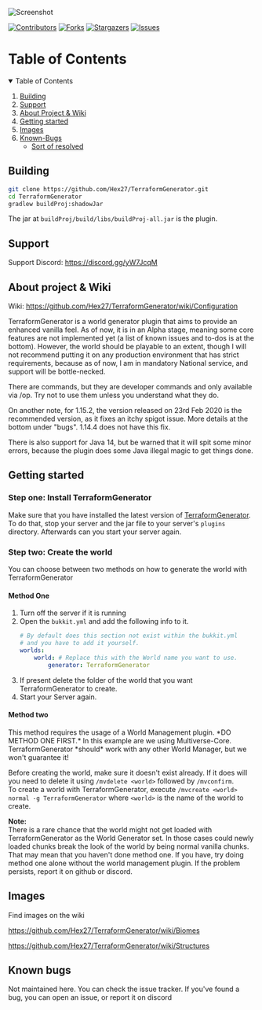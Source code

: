![Screenshot](https://imgur.com/R84KoN2.png)

[![Contributors][contributors-shield]][contributors-url]
[![Forks][forks-shield]][forks-url]
[![Stargazers][stars-shield]][stars-url]
[![Issues][issues-shield]][issues-url]


<!-- TABLE OF CONTENTS -->
# Table of Contents
<details open="open">
  <summary>Table of Contents</summary>
  <ol>
    <li><a href="#support">Building</a></li>
    <li><a href="#support">Support</a></li>
    <li><a href="#about">About Project & Wiki</a></li>
    <li><a href="#getting-started">Getting started</a></li>
    <li><a href="#images">Images</a></li>
    <li><a href="#known-bugs">Known-Bugs</a>
    <ul>
        <li><a href="#sort-of-resolved">Sort of resolved</a></li>
    </ul>
    </li>
  </ol>
</details>

<h2 name="support">Building</h2>

```bash
git clone https://github.com/Hex27/TerraformGenerator.git
cd TerraformGenerator
gradlew buildProj:shadowJar
```
The jar at `buildProj/build/libs/buildProj-all.jar` is the plugin.


<h2 name="support">Support</h2>

Support Discord: https://discord.gg/yW7JcqM

<h2 name="about">About project & Wiki</h2>

Wiki: https://github.com/Hex27/TerraformGenerator/wiki/Configuration

TerraformGenerator is a world generator plugin that aims to provide an enhanced vanilla feel. As of now, it is in an Alpha stage, meaning some core features are not implemented yet (a list of known issues and to-dos is at the bottom). However, the world should be playable to an extent, though I will not recommend putting it on any production environment that has strict requirements, because as of now, I am in mandatory National service, and support will be bottle-necked. 

There are commands, but they are developer commands and only available via /op. Try not to use them unless you understand what they do.

On another note, for 1.15.2, the version released on 23rd Feb 2020 is the recommended version, as it fixes an itchy spigot issue. More details at the bottom under "bugs". 1.14.4 does not have this fix.

There is also support for Java 14, but be warned that it will spit some minor errors, because the plugin does some Java illegal magic to get things done.

<h2 name="getting-started">Getting started</h2>

<h3>Step one: Install TerraformGenerator</h3>

Make sure that you have installed the latest version of [TerraformGenerator][spigot-tfg].  
To do that, stop your server and the jar file to your server's `plugins` directory. Afterwards can you start your server again.

<h3>Step two: Create the world</h3>
You can choose between two methods on how to generate the world with TerraformGenerator

<h4>Method One</h4>

1. Turn off the server if it is running
2. Open the `bukkit.yml` and add the following info to it.  
   ```yaml
   # By default does this section not exist within the bukkit.yml
   # and you have to add it yourself.
   worlds:
       world: # Replace this with the World name you want to use.
           generator: TerraformGenerator
   ```
3. If present delete the folder of the world that you want TerraformGenerator to create.
4. Start your Server again.

<h4>Method two</h4>
This method requires the usage of a World Management plugin. *DO METHOD ONE FIRST.*
In this example are we using Multiverse-Core. TerraformGenerator *should* work with any other World Manager, but we won't guarantee it!

Before creating the world, make sure it doesn't exist already. If it does will you need to delete it using `/mvdelete <world>` followed by `/mvconfirm`.  
To create a world with TerraformGenerator, execute `/mvcreate <world> normal -g TerraformGenerator` where `<world>` is the name of the world to create.

**Note:**  
There is a rare chance that the world might not get loaded with TerraformGenerator as the World Generator set. In those cases could newly loaded chunks break the look of the world by being normal vanilla chunks. That may mean that you haven't done method one. If you have, try doing method one alone without the world management plugin. If the problem persists, report it on github or discord.

<h2 name="images">Images</h2>
Find images on the wiki 

https://github.com/Hex27/TerraformGenerator/wiki/Biomes

https://github.com/Hex27/TerraformGenerator/wiki/Structures

<h2 name="known-bugs">Known bugs</h2>
Not maintained here. You can check the issue tracker. If you've found a bug, you can open an issue, or report it on discord

<!-- MARKDOWN LINKS -->
[contributors-shield]: https://img.shields.io/github/contributors/Hex27/terraformgenerator.svg?style=for-the-badge
[contributors-url]: https://github.com/Hex27/terraformgenerator/graphs/contributors
[forks-shield]: https://img.shields.io/github/forks/Hex27/terraformgenerator.svg?style=for-the-badge
[forks-url]: https://github.com/Hex27/terraformgenerator/network/members
[stars-shield]: https://img.shields.io/github/stars/Hex27/terraformgenerator.svg?style=for-the-badge
[stars-url]: https://github.com/Hex27/terraformgenerator/stargazers
[issues-shield]: https://img.shields.io/github/issues/Hex27/terraformgenerator.svg?style=for-the-badge
[issues-url]: https://github.com/Hex27/terraformgenerator/issues
[spigot-tfg]: https://www.spigotmc.org/resources/75132/
